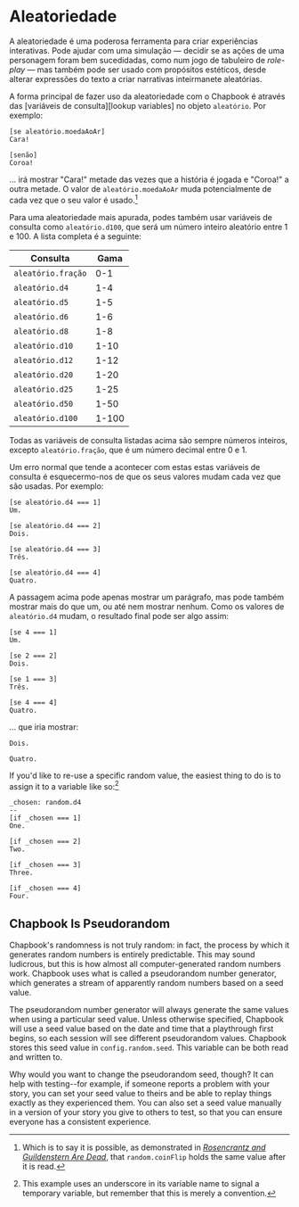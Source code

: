 # Aleatoriedade

A aleatoriedade é uma poderosa ferramenta para criar experiências interativas. Pode ajudar com uma simulação — decidir se as ações de uma personagem foram bem sucedidadas, como num jogo de tabuleiro de _role-play_ — mas também pode ser usado com propósitos estéticos, desde alterar expressões do texto a criar narrativas inteirmanete aleatórias.

A forma principal de fazer uso da aleatoriedade com o Chapbook é através das [variáveis de consulta][lookup variables] no objeto `aleatório`. Por exemplo:


```
[se aleatório.moedaAoAr]
Cara!

[senão]
Coroa!
```

... irá mostrar "Cara!" metade das vezes que a história é jogada e "Coroa!" a outra metade. O valor de  `aleatório.moedaAoAr` muda potencialmente de cada vez que o seu valor é usado.[^1]

Para uma aleatoriedade mais apurada, podes também usar variáveis de consulta como `aleatório.d100`, que será um número inteiro aleatório entre 1 e 100. A lista completa é a seguinte:

Consulta             | Gama
---------------------|------
`aleatório.fração`   | 0-1
`aleatório.d4`       | 1-4
`aleatório.d5`       | 1-5
`aleatório.d6`       | 1-6
`aleatório.d8`       | 1-8
`aleatório.d10`      | 1-10
`aleatório.d12`      | 1-12
`aleatório.d20`      | 1-20
`aleatório.d25`      | 1-25
`aleatório.d50`      | 1-50
`aleatório.d100`     | 1-100

Todas as variáveis de consulta listadas acima são sempre números inteiros, excepto `aleatório.fração`, que é um número decimal entre 0 e 1.

Um erro normal que tende a acontecer com estas estas variáveis de consulta é esquecermo-nos de que os seus valores mudam cada vez que são usadas. Por exemplo:

```
[se aleatório.d4 === 1]
Um.

[se aleatório.d4 === 2]
Dois.

[se aleatório.d4 === 3]
Três.

[se aleatório.d4 === 4]
Quatro.
```

A passagem acima pode apenas mostrar um parágrafo, mas pode também mostrar mais do que um, ou até nem mostrar nenhum. Como os valores de `aleatório.d4` mudam, o resultado final pode ser algo assim:

```
[se 4 === 1]
Um.

[se 2 === 2]
Dois.

[se 1 === 3]
Três.

[se 4 === 4]
Quatro.
```

... que iria mostrar:

```
Dois.

Quatro.
```

If you'd like to re-use a specific random value, the easiest thing to do is to assign it to a variable like so:[^2]

```
_chosen: random.d4
--
[if _chosen === 1]
One.

[if _chosen === 2]
Two.

[if _chosen === 3]
Three.

[if _chosen === 4]
Four.

```

## Chapbook Is Pseudorandom

Chapbook's randomness is not truly random: in fact, the process by which it generates random numbers is entirely predictable. This may sound ludicrous, but this is how almost all computer-generated random numbers work. Chapbook uses what is called a pseudorandom number generator, which generates a stream of apparently random numbers based on a seed value.

The pseudorandom number generator will always generate the same values when using a particular seed value. Unless otherwise specified, Chapbook will use a seed value based on the date and time that a playthrough first begins, so each session will see different pseudorandom values. Chapbook stores this seed value in `config.random.seed`. This variable can be both read and written to.

Why would you want to change the pseudorandom seed, though? It can help with testing--for example, if someone reports a problem with your story, you can set your seed value to theirs and be able to replay things exactly as they experienced them. You can also set a seed value manually in a version of your story you give to others to test, so that you can ensure everyone has a consistent experience.

[^1]: Which is to say it is possible, as demonstrated in _[Rosencrantz and Guildenstern Are Dead][rosencrantz]_, that `random.coinFlip` holds the same value after it is read.
[^2]: This example uses an underscore in its variable name to signal a temporary variable, but remember that this is merely a convention.

[lookups]: objects-and-lookups.html
[rosencrantz]: https://en.wikipedia.org/wiki/Rosencrantz_and_Guildenstern_Are_Dead#Act_One
